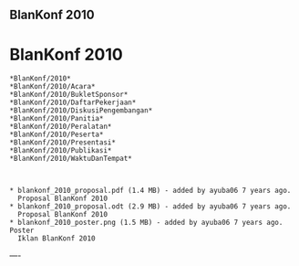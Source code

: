 ## BlanKonf  2010


# BlanKonf 2010

    *BlanKonf/2010*
    *BlanKonf/2010/Acara*
    *BlanKonf/2010/BukletSponsor*
    *BlanKonf/2010/DaftarPekerjaan*
    *BlanKonf/2010/DiskusiPengembangan*
    *BlanKonf/2010/Panitia*
    *BlanKonf/2010/Peralatan*
    *BlanKonf/2010/Peserta*
    *BlanKonf/2010/Presentasi*
    *BlanKonf/2010/Publikasi*
    *BlanKonf/2010/WaktuDanTempat*



    * blankonf_2010_proposal.pdf​ (1.4 MB) - added by ayuba06 7 years ago.
      Proposal BlanKonf 2010
    * blankonf_2010_proposal.odt​ (2.9 MB) - added by ayuba06 7 years ago.
      Proposal BlanKonf 2010
    * blankonf_2010_poster.png​ (1.5 MB) - added by ayuba06 7 years ago. Poster
      Iklan BlanKonf 2010
 
    

—-




